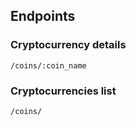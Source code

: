 ## Endpoints

### Cryptocurrency details

`/coins/:coin_name`

### Cryptocurrencies list

`/coins/`
